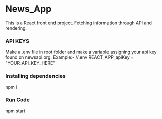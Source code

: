 # News_App
This is a React front end project. Fetching information through API and rendering. 
### API KEYS
Make a .env file in root folder and make a variable assigning your api key found on newsapi.org.
Example:-
//.env
REACT_APP_apiKey = "YOUR_API_KEY_HERE"
### Installing dependencies 
npm i 
### Run Code
npm start
